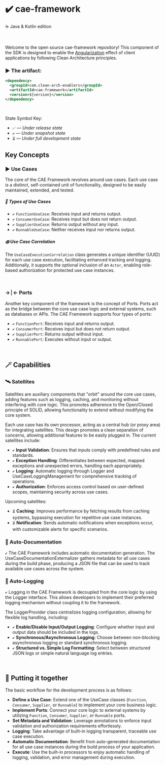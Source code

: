 # ✔️ cae-framework
☕ Java & Kotlin edition

<br>

Welcome to the open source cae-framework repository! This component of the SDK is designed to enable the [Angularization](https://github.com/clean-arch-enablers-project#-the-angularization-concept) effect of client applications by following Clean Architecture principles.

### ▶️ The artifact:

```xml
<dependency>
  <groupId>com.clean-arch-enablers</groupId>
  <artifactId>cae-framework</artifactId>
  <version>${version}</version>
</dependency>
```

<br>

State Symbol Key:

- ``✅`` — _Under release state_
- ``✔️`` — _Under snapshot state_
- ``⏳`` — _Under full development state_

## Key Concepts
### ▶ Use Cases
The core of the CAE Framework revolves around use cases. Each use case is a distinct, self-contained unit of functionality, designed to be easily maintained, extended, and tested.

##### 🎨 Types of Use Cases
- ``✔️`` ``FunctionUseCase``: Receives input and returns output.
- ``✔️`` ``ConsumerUseCase``: Receives input but does not return output.
- ``✔️`` ``SupplierUseCase``: Returns output without any input.
- ``✔️`` ``RunnableUseCase``: Neither receives input nor returns output.

##### ꩜ Use Case Correlation
The ``UseCaseExecutionCorrelation`` class generates a unique identifier (UUID) for each use case execution, facilitating enhanced tracking and logging. Additionally, it supports the optional inclusion of an ``Actor``, enabling role-based authorization for protected use case instances.

<br>

### →┊← Ports
Another key component of the framework is the concept of Ports. Ports act as the bridge between the core use case logic and external systems, such as databases or APIs. The CAE Framework supports four types of ports:

- ``✔️`` ``FunctionPort``: Receives input and returns output.
- ``✔️`` ``ConsumerPort``: Receives input but does not return output.
- ``✔️`` ``SupplierPort``: Returns output without input.
- ``✔️`` ``RunnablePort``: Executes without input or output.

<br>

## 🪄 Capabilities

### 🛰️ Satellites
Satellites are auxiliary components that "orbit" around the core use cases, adding features such as logging, caching, and monitoring without interfering with core logic. This promotes adherence to the Open/Closed principle of SOLID, allowing functionality to extend without modifying the core system.

Each use case has its own processor, acting as a central hub (or proxy area) for integrating satellites. This design promotes a clean separation of concerns, allowing additional features to be easily plugged in. The current satellites include:

- ``✔️`` **Input Validation**: Ensures that inputs comply with predefined rules and standards.
- ``✔️`` **Exception Handling**: Differentiates between expected, mapped exceptions and unexpected errors, handling each appropriately.
- ``✔️`` **Logging**: Automatic logging through Logger and UseCaseLoggingManagement for comprehensive tracking of operations.
- ``✔️`` **Authorization**: Enforces access control based on user-defined scopes, maintaining security across use cases.

Upcoming satellites:

- ``⏳`` **Caching**: Improves performance by fetching results from caching systems, bypassing execution for repetitive use case instances.
- ``⏳`` **Notification**: Sends automatic notifications when exceptions occur, with customizable alerts for specific scenarios.

### 📄 Auto-Documentation
``✔️`` The CAE Framework includes automatic documentation generation. The UseCaseDocumentationExternalizer gathers metadata for all use cases during the build phase, producing a JSON file that can be used to track available use cases across the system.

### 🔎 Auto-Logging
``✔️`` Logging in the CAE Framework is decoupled from the core logic by using the Logger interface. This allows developers to implement their preferred logging mechanism without coupling it to the framework.

The LoggerProvider class centralizes logging configuration, allowing for flexible log handling, including:

- ``✔️`` **Enable/Disable Input/Output Logging**: Configure whether input and output data should be included in the logs.
- ``✔️`` **Synchronous/Asynchronous Logging**: Choose between non-blocking asynchronous logging or standard synchronous logging.
- ``✔️`` **Structured vs. Simple Log Formatting**: Select between structured JSON logs or simple natural language log entries.

<br>

## 🧩 Putting it together
The basic workflow for the development process is as follows:

- **Define a Use Case**: Extend one of the UseCase classes (``Function``, ``Consumer``, ``Supplier``, or ``Runnable``) to implement your core business logic.
- **Implement Ports**: Connect your core logic to external systems by utilizing ``Function``, ``Consumer``, ``Supplier``, or ``Runnable`` ports.
- **Set Metadata and Validation**: Leverage annotations to enforce input validation and authorization requirements effortlessly.
- **Logging**: Take advantage of built-in logging transparent, traceable use case execution.
- **Automatic Documentation**: Benefit from auto-generated documentation for all use case instances during the build process of your application.
- **Execute**: Use the built-in processors to enjoy automatic handling of logging, validation, and error management during execution.
